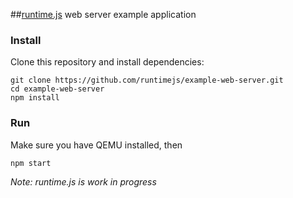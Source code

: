 ##[runtime.js](https://github.com/runtimejs/runtime) web server example application

### Install

Clone this repository and install dependencies:

```
git clone https://github.com/runtimejs/example-web-server.git
cd example-web-server
npm install
```

### Run

Make sure you have QEMU installed, then

```
npm start
```

*Note: runtime.js is work in progress*
